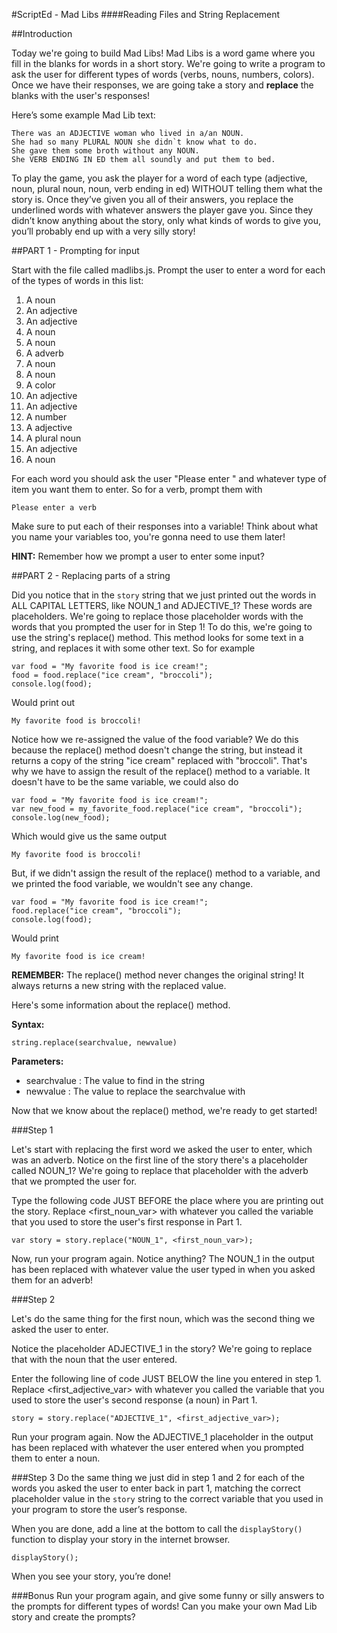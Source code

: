 #ScriptEd - Mad Libs####Reading Files and String Replacement##IntroductionToday we're going to build Mad Libs!  Mad Libs is a word game where you fill in the blanks for words in a short story.  We're going to write a program to ask the user for different types of words (verbs, nouns, numbers, colors).  Once we have their responses, we are going take a story and __replace__ the blanks with the user's responses!  Here’s some example Mad Lib text:```There was an ADJECTIVE woman who lived in a/an NOUN.She had so many PLURAL NOUN she didn`t know what to do.She gave them some broth without any NOUN.She VERB ENDING IN ED them all soundly and put them to bed.```To play the game, you ask the player for a word of each type (adjective, noun, plural noun, noun, verb ending in ed) WITHOUT telling them what the story is.  Once they’ve given you all of their answers, you replace the underlined words with whatever answers the player gave you.  Since they didn’t know anything about the story, only what kinds of words to give you, you’ll probably end up with a very silly story!  ##PART 1 - Prompting for inputStart with the file called madlibs.js.  Prompt the user to enter a word for each of the types of words in this list:1.	A noun2.	An adjective3.	An adjective4.	A noun5.	A noun6.	A adverb7.	A noun8.	A noun9.	A color10.	An adjective11.	An adjective12.	A number13.	A adjective14.	A plural noun15. An adjective16. A noun
For each word you should ask the user "Please enter " and whatever type of item you want them to enter.  So for a verb, prompt them with ```Please enter a verb```Make sure to put each of their responses into a variable! Think about what you name your variables too, you're gonna need to use them later!__HINT:__ Remember how we prompt a user to enter some input? ##PART 2 - Replacing parts of a string Did you notice that in the `story` string that we just printed out the words in ALL CAPITAL LETTERS, like NOUN_1 and ADJECTIVE_1?  These words are placeholders.  We're going to replace those placeholder words with the words that you prompted the user for in Step 1!  To do this, we're going to use the string's replace() method.  This method looks for some text in a string, and replaces it with some other text.  So for example```var food = "My favorite food is ice cream!";food = food.replace("ice cream", "broccoli");console.log(food);```Would print out```My favorite food is broccoli!```Notice how we re-assigned the value of the food variable?  We do this because the replace() method doesn't change the string, but instead it returns a copy of the string "ice cream" replaced with "broccoli".  That's why we have to assign the result of the replace() method to a variable.  It doesn't have to be the same variable, we could also do```var food = "My favorite food is ice cream!";var new_food = my_favorite_food.replace("ice cream", "broccoli");console.log(new_food);```Which would give us the same output```My favorite food is broccoli!```But, if we didn't assign the result of the replace() method to a variable, and we printed the food variable, we wouldn't see any change.```var food = "My favorite food is ice cream!";food.replace("ice cream", "broccoli");console.log(food);```Would print ```My favorite food is ice cream!```
__REMEMBER:__ The replace() method never changes the original string!  It always returns a new string with the replaced value.Here's some information about the replace() method.  __Syntax:__ ```string.replace(searchvalue, newvalue)```__Parameters:__* searchvalue : The value to find in the string* newvalue    : The value to replace the searchvalue withNow that we know about the replace() method, we're ready to get started!###Step 1Let's start with replacing the first word we asked the user to enter, which was an adverb.  Notice on the first line of the story there's a placeholder called NOUN_1?  We're going to replace that placeholder with the adverb that we prompted the user for. Type the following code JUST BEFORE the place where you are printing out the story.  Replace <first_noun_var> with whatever you called the variable that you used to store the user's first response in Part 1.```var story = story.replace("NOUN_1", <first_noun_var>);```Now, run your program again.  Notice anything?  The NOUN_1 in the output has been replaced with whatever value the user typed in when you asked them for an adverb!###Step 2Let's do the same thing for the first noun, which was the second thing we asked the user to enter.   Notice the placeholder ADJECTIVE_1 in the story?  We're going to replace that with the noun that the user entered.  Enter the following line of code JUST BELOW the line you entered in step 1.  Replace <first_adjective_var> with whatever you called the variable that you used to store the user's second response (a noun) in Part 1.```story = story.replace("ADJECTIVE_1", <first_adjective_var>);```Run your program again.  Now the ADJECTIVE_1 placeholder in the output has been replaced with whatever the user entered when you prompted them to enter a noun.###Step 3Do the same thing we just did in step 1 and 2 for each of the words you asked the user to enter back in part 1,  matching the correct placeholder value in the `story` string to the correct variable that you used in your program to store the user’s response.When you are done, add a line at the bottom to call the `displayStory()` function to display your story in the internet browser.
```
displayStory();```
When you see your story, you’re done!###BonusRun your program again, and give some funny or silly answers to the prompts for different types of words! Can you make your own Mad Lib story and create the prompts?